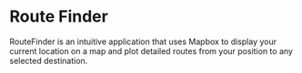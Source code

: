 # Route Finder

RouteFinder is an intuitive application that uses Mapbox to display your current location on a map and plot detailed routes from your position to any selected destination.
